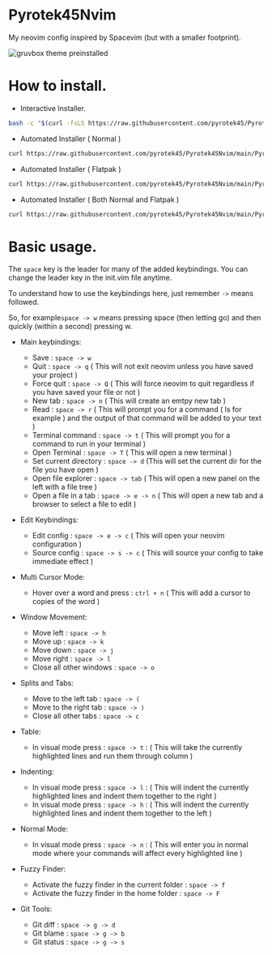 # Pyrotek45Nvim
My neovim config inspired by Spacevim (but with a smaller footprint).

![gruvbox theme preinstalled](https://camo.githubusercontent.com/a05028ef4dae5865098c508fc9f686b211f510198f07e6a5636734dbac618b30/687474703a2f2f692e696d6775722e636f6d2f476b496c38466e2e706e67)

# How to install.

- Interactive Installer.
```bash
bash -c "$(curl -fsLS https://raw.githubusercontent.com/pyrotek45/Pyrotek45Nvim/main/Pyrotek45Nvim_install.sh)"
```

- Automated Installer ( Normal )
```bash
curl https://raw.githubusercontent.com/pyrotek45/Pyrotek45Nvim/main/Pyrotek45Nvim_install.sh | bash -s 1
```

- Automated Installer ( Flatpak )
```bash
curl https://raw.githubusercontent.com/pyrotek45/Pyrotek45Nvim/main/Pyrotek45Nvim_install.sh | bash -s 2
```

- Automated Installer ( Both Normal and Flatpak )
```bash
curl https://raw.githubusercontent.com/pyrotek45/Pyrotek45Nvim/main/Pyrotek45Nvim_install.sh | bash -s 3
```

# Basic usage.

The `space` key is the leader for many of the added keybindings.
You can change the leader key in the init.vim file anytime.

To understand how to use the keybindings here, just remember `->` means followed. 

So, for example`space -> w` means pressing space (then letting go) and then quickly (within a second) pressing w.

- Main keybindings:
  - Save : `space -> w`
  - Quit : `space -> q` ( This will not exit neovim unless you have saved your project )
  - Force quit : `space -> Q` ( This will force neovim to quit regardless if you have saved your file or not )
  - New tab : `space -> n` ( This will create an emtpy new tab )
  - Read : `space -> r` ( This will prompt you for a command ( ls for example ) and the output of that command will be added to your text )
  - Terminal command : `space -> t` ( This will prompt you for a command to run in your terminal )
  - Open Terminal : `space -> T` ( This will open a new terminal )
  - Set current directory : `space -> d` (This will set the current dir for the file you have open ) 
  - Open file explorer : `space -> tab` ( This will open a new panel on the left with a file tree )
  - Open a file in a tab : `space -> e -> n` ( This will open a new tab and a browser to select a file to edit )
 
- Edit Keybindings:
  - Edit config : `space -> e -> c` ( This will open your neovim configuration )
  - Source config : `space -> s -> c` ( This will source your config to take immediate effect )
  
- Multi Cursor Mode:
  - Hover over a word and press : `ctrl + n` ( This will add a cursor to copies of the word ) 

- Window Movement:
  - Move left : `space -> h`
  - Move up : `space -> k`
  - Move down : `space -> j`
  - Move right : `space -> l`
  - Close all other windows : `space -> o`

- Splits and Tabs:
  - Move to the left tab : `space -> (`
  - Move to the right tab : `space -> )`
  - Close all other tabs : `space -> c `

- Table:
  - In visual mode press : `space -> t` : ( This will take the currently highlighted lines and run them through column )

- Indenting:
  - In visual mode press : `space -> l` : ( This will indent the currently highlighted lines and indent them together to the right )
  - In visual mode press : `space -> h` : ( This will indent the currently highlighted lines and indent them together to the left )

- Normal Mode:
  - In visual mode press : `space -> n` : ( This will enter you in normal mode where your commands will affect every highlighted line ) 

- Fuzzy Finder:
  - Activate the fuzzy finder in the current folder : `space -> f`
  - Activate the fuzzy finder in the home folder : `space -> F`

- Git Tools:
  - Git diff : `space -> g -> d`
  - Git blame : `space -> g -> b`
  - Git status : `space -> g -> s`

